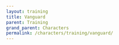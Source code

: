 ```yaml
---
layout: training
title: Vanguard
parent: Training
grand_parent: Characters
permalink: /characters/training/vanguard/
---
```

